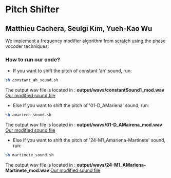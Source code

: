 # Pitch Shifter
## Matthieu Cachera, Seulgi Kim, Yueh-Kao Wu

We implement a frequency modifier algorithm from scratch using the phase vocoder techniques.

### How to run our code?
- If you want to shift the pitch of constant 'ah' sound, run:
```bash
sh constant_ah_sound.sh
```
The output wav file is located in : **output/wavs/constantSound1_mod.wav**
[Our modified sound file](output/wavs/constantSound1_mod.wav)

- Else If you want to shift the pitch of '01-D_AMariena' sound, run:
```bash
sh amariena_sound.sh
```
The output wav file is located in : **output/wavs/01-D_AMairena_mod.wav**
[Our modified sound file](output/wavs/01-D_AMairena_mod.wav)

- Else If you want to shift the pitch of '24-M1_Amariena-Martinete' sound, run:
```bash
sh martinete_sound.sh
```
The output wav file is located in : **output/wavs/24-M1_AMariena-Martinete_mod.wav**
[Our modified sound file](output/wavs/24-M1_AMariena-Martinete_mod.wav)